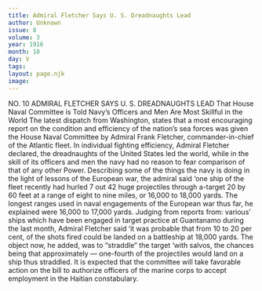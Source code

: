```yaml
---
title: Admiral Fletcher Says U. S. Dreadnaughts Lead
author: Unknown
issue: 8
volume: 3
year: 1916
month: 10
day: V
tags:
layout: page.njk
image:
---
```

NO. 10 ADMIRAL FLETCHER SAYS U. S. DREADNAUGHTS LEAD    That House Naval Committee is Told Navy’s Officers and Men Are Most Skillful in the World       The latest dispatch from Washington, states that a most encouraging report on the condition and efficiency of the nation’s sea forces was given the House Naval Committee by Admiral Frank Fletcher, commander-in-chief of the Atlantic fleet. In individual fighting efficiency, Admiral Fletcher declared, the dreadnaughts of the United States led the world, while in the skill of its officers and men the navy had no reason to fear comparison of that of any other Power.       Describing some of the things the navy is doing in the light of lessons of the European war, the admiral said ‘one ship of the fleet recently had hurled 7 out 42 huge projectiles through a-target 20 by 60 feet at a range of eight to nine miles, or 16,000 to 18,000 yards. The longest ranges used in naval engagements of the European war thus far, he explained were 16,000 to 17,000 yards.      Judging from reports from: various’ ships which have been engaged in target practice at Guantanamo during the last month, Admiral Fletcher said ‘it was probable that from 10 to 20 per cent, of the shots fired could be landed on a battleship at 18,000 yards.       The object now, he added, was to “straddle” the target ‘with salvos, the chances being that approximately — one-fourth of the projectiles would land on a ship thus straddled.       It is expected that the committee will take favorable action on the bill to authorize officers of the marine corps to accept employment in the Haitian constabulary. 




